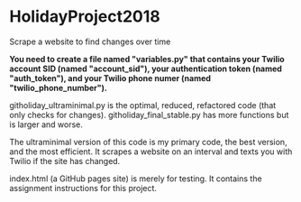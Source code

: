 # HolidayProject2018
Scrape a website to find changes over time

**You need to create a file named "variables.py" that contains your Twilio account SID (named "account_sid"), your authentication token (named "auth_token"), and your Twilio phone numer (named "twilio_phone_number").**

githoliday_ultraminimal.py is the optimal, reduced, refactored code (that only checks for changes). 
githoliday_final_stable.py has more functions but is larger and worse.

The ultraminimal version of this code is my primary code, the best version, and the most efficient. It scrapes a website on an interval and texts you with Twilio if the site has changed. 

index.html (a GitHub pages site) is merely for testing. It contains the assignment instructions for this project.
